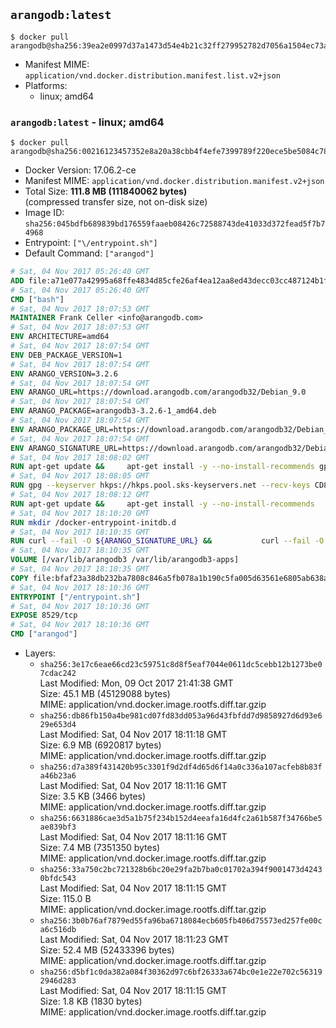 ## `arangodb:latest`

```console
$ docker pull arangodb@sha256:39ea2e0997d37a1473d54e4b21c32ff279952782d7056a1504ec73a34a5a31eb
```

-	Manifest MIME: `application/vnd.docker.distribution.manifest.list.v2+json`
-	Platforms:
	-	linux; amd64

### `arangodb:latest` - linux; amd64

```console
$ docker pull arangodb@sha256:00216123457352e8a20a38cbb4f4efe7399789f220ece5be5084c7840daefb29
```

-	Docker Version: 17.06.2-ce
-	Manifest MIME: `application/vnd.docker.distribution.manifest.v2+json`
-	Total Size: **111.8 MB (111840062 bytes)**  
	(compressed transfer size, not on-disk size)
-	Image ID: `sha256:045bdfb689839bd176559faaeb08426c72588743de41033d372fead5f7b74968`
-	Entrypoint: `["\/entrypoint.sh"]`
-	Default Command: `["arangod"]`

```dockerfile
# Sat, 04 Nov 2017 05:26:40 GMT
ADD file:a71e077a42995a68ffe4834d85cfe26af4ea12aa8ed43decc03cc487124b1f70 in / 
# Sat, 04 Nov 2017 05:26:40 GMT
CMD ["bash"]
# Sat, 04 Nov 2017 18:07:53 GMT
MAINTAINER Frank Celler <info@arangodb.com>
# Sat, 04 Nov 2017 18:07:53 GMT
ENV ARCHITECTURE=amd64
# Sat, 04 Nov 2017 18:07:54 GMT
ENV DEB_PACKAGE_VERSION=1
# Sat, 04 Nov 2017 18:07:54 GMT
ENV ARANGO_VERSION=3.2.6
# Sat, 04 Nov 2017 18:07:54 GMT
ENV ARANGO_URL=https://download.arangodb.com/arangodb32/Debian_9.0
# Sat, 04 Nov 2017 18:07:54 GMT
ENV ARANGO_PACKAGE=arangodb3-3.2.6-1_amd64.deb
# Sat, 04 Nov 2017 18:07:54 GMT
ENV ARANGO_PACKAGE_URL=https://download.arangodb.com/arangodb32/Debian_9.0/amd64/arangodb3-3.2.6-1_amd64.deb
# Sat, 04 Nov 2017 18:07:54 GMT
ENV ARANGO_SIGNATURE_URL=https://download.arangodb.com/arangodb32/Debian_9.0/amd64/arangodb3-3.2.6-1_amd64.deb.asc
# Sat, 04 Nov 2017 18:08:02 GMT
RUN apt-get update &&     apt-get install -y --no-install-recommends gpg dirmngr     &&     rm -rf /var/lib/apt/lists/*
# Sat, 04 Nov 2017 18:08:05 GMT
RUN gpg --keyserver hkps://hkps.pool.sks-keyservers.net --recv-keys CD8CB0F1E0AD5B52E93F41E7EA93F5E56E751E9B
# Sat, 04 Nov 2017 18:08:12 GMT
RUN apt-get update &&     apt-get install -y --no-install-recommends         libjemalloc1         ca-certificates         pwgen         curl     &&     rm -rf /var/lib/apt/lists/*
# Sat, 04 Nov 2017 18:10:20 GMT
RUN mkdir /docker-entrypoint-initdb.d
# Sat, 04 Nov 2017 18:10:35 GMT
RUN curl --fail -O ${ARANGO_SIGNATURE_URL} &&           curl --fail -O ${ARANGO_PACKAGE_URL} &&             gpg --verify ${ARANGO_PACKAGE}.asc &&     (echo arangodb3 arangodb3/password password test | debconf-set-selections) &&     (echo arangodb3 arangodb3/password_again password test | debconf-set-selections) &&     DEBIAN_FRONTEND="noninteractive" dpkg -i ${ARANGO_PACKAGE} &&     rm -rf /var/lib/arangodb3/* &&     sed -ri         -e 's!127\.0\.0\.1!0.0.0.0!g'         -e 's!^(file\s*=).*!\1 -!'         -e 's!^#\s*uid\s*=.*!uid = arangodb!'         -e 's!^#\s*gid\s*=.*!gid = arangodb!'         /etc/arangodb3/arangod.conf     &&     rm -f ${ARANGO_PACKAGE}*
# Sat, 04 Nov 2017 18:10:35 GMT
VOLUME [/var/lib/arangodb3 /var/lib/arangodb3-apps]
# Sat, 04 Nov 2017 18:10:35 GMT
COPY file:bfaf23a38db232ba7808c846a5fb078a1b190c5fa005d63561e6805ab638afeb in /entrypoint.sh 
# Sat, 04 Nov 2017 18:10:36 GMT
ENTRYPOINT ["/entrypoint.sh"]
# Sat, 04 Nov 2017 18:10:36 GMT
EXPOSE 8529/tcp
# Sat, 04 Nov 2017 18:10:36 GMT
CMD ["arangod"]
```

-	Layers:
	-	`sha256:3e17c6eae66cd23c59751c8d8f5eaf7044e0611dc5cebb12b1273be07cdac242`  
		Last Modified: Mon, 09 Oct 2017 21:41:38 GMT  
		Size: 45.1 MB (45129088 bytes)  
		MIME: application/vnd.docker.image.rootfs.diff.tar.gzip
	-	`sha256:db86fb150a4be981cd07fd83dd053a96d43fbfdd7d9858927d6d93e629e653d4`  
		Last Modified: Sat, 04 Nov 2017 18:11:18 GMT  
		Size: 6.9 MB (6920817 bytes)  
		MIME: application/vnd.docker.image.rootfs.diff.tar.gzip
	-	`sha256:d7a389f431420b95c3301f9d2df4d65d6f14a0c336a107acfeb8b83fa46b23a6`  
		Last Modified: Sat, 04 Nov 2017 18:11:16 GMT  
		Size: 3.5 KB (3466 bytes)  
		MIME: application/vnd.docker.image.rootfs.diff.tar.gzip
	-	`sha256:6631886cae3d5a1b75f234b152d4eeafa16d4fc2a61b587f34766be5ae839bf3`  
		Last Modified: Sat, 04 Nov 2017 18:11:16 GMT  
		Size: 7.4 MB (7351350 bytes)  
		MIME: application/vnd.docker.image.rootfs.diff.tar.gzip
	-	`sha256:33a750c2bc721328b6bc20e29fa2b7ba0c01702a394f9001473d42430bfdc543`  
		Last Modified: Sat, 04 Nov 2017 18:11:15 GMT  
		Size: 115.0 B  
		MIME: application/vnd.docker.image.rootfs.diff.tar.gzip
	-	`sha256:3b0b76af7879ed55fa96ba6718084ecb605fb406d75573ed257fe00ca6c516db`  
		Last Modified: Sat, 04 Nov 2017 18:11:23 GMT  
		Size: 52.4 MB (52433396 bytes)  
		MIME: application/vnd.docker.image.rootfs.diff.tar.gzip
	-	`sha256:d5bf1c0da382a084f30362d97c6bf26333a674bc0e1e22e702c563192946d283`  
		Last Modified: Sat, 04 Nov 2017 18:11:15 GMT  
		Size: 1.8 KB (1830 bytes)  
		MIME: application/vnd.docker.image.rootfs.diff.tar.gzip
